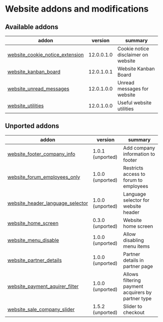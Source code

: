 Website addons and modifications
================================

[//]: # (addons)

Available addons
----------------
addon | version | summary
--- | --- | ---
[website_cookie_notice_extension](website_cookie_notice_extension/) | 12.0.0.1.0 | Cookie notice disclaimer on website
[website_kanban_board](website_kanban_board/) | 12.0.1.0.1 | Website Kanban Board
[website_unread_messages](website_unread_messages/) | 12.0.1.0.0 | Unread messages for website
[website_utilities](website_utilities/) | 12.0.1.0.0 | Useful website utilities


Unported addons
---------------
addon | version | summary
--- | --- | ---
[website_footer_company_info](website_footer_company_info/) | 1.0.1 (unported) | Add company information to footer
[website_forum_employees_only](website_forum_employees_only/) | 1.0.0 (unported) | Restricts access to forum to employees
[website_header_language_selector](website_header_language_selector/) | 1.0.0 (unported) | Language selector for website header
[website_home_screen](website_home_screen/) | 0.3.0 (unported) | Website home screen
[website_menu_disable](website_menu_disable/) | 1.0.0 (unported) | Allow disabling menu items
[website_partner_details](website_partner_details/) | 1.0.0 (unported) | Partner details in partner page
[website_payment_aquirer_filter](website_payment_aquirer_filter/) | 1.0.0 (unported) | Allows filtering payment acquirers by partner type
[website_sale_company_slider](website_sale_company_slider/) | 1.5.2 (unported) | Slider to checkout

[//]: # (end addons)
